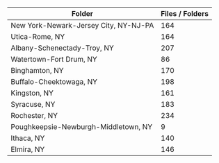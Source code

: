 | Folder                                |   Files / Folders |
|---------------------------------------|-------------------|
| New York-Newark-Jersey City, NY-NJ-PA |               164 |
| Utica-Rome, NY                        |               164 |
| Albany-Schenectady-Troy, NY           |               207 |
| Watertown-Fort Drum, NY               |                86 |
| Binghamton, NY                        |               170 |
| Buffalo-Cheektowaga, NY               |               198 |
| Kingston, NY                          |               161 |
| Syracuse, NY                          |               183 |
| Rochester, NY                         |               234 |
| Poughkeepsie-Newburgh-Middletown, NY  |                 9 |
| Ithaca, NY                            |               140 |
| Elmira, NY                            |               146 |
